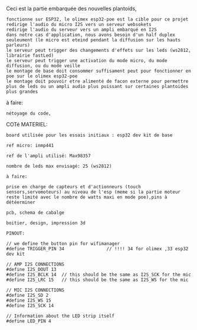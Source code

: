Ceci est la partie embarquée des nouvelles plantoids,

    fonctionne sur ESP32, le olimex esp32-poe est la cible pour ce projet
    redirige l'audio du micro I2S vers un serveur websokets
    redirige l'audio du serveur vers un ampli embarqué en I2S
    dans notre cas d'application, nous avons besoin d'un half duplex seuleument (le micro est eteind pendant la diffusion sur les hauts parleurs)
    le serveur peut trigger des changements d'effets sur les leds (ws2812, librairie fastLed)
    le serveur peut trigger une activation du mode micro, du mode diffusion, ou du mode veille
    le montage de base doit consommer suffisament peut pour fonctionner en poe sur le olimex esp32-poe
    le montage doit pouvoir etre alimenté de facon externe pour permettre plus de leds ou un ampli audio plus puissant sur certaines plantoides plus grandes

à faire:

    nétoyage du code, 

COTé MATERIEL:

    board utilisée pour les essais initiaux : esp32 dev kit de base

    ref micro: inmp441

    ref de l'ampli utilisé: Max98357

    nombre de leds max envisagé: 25 (ws2812)

    à faire:

    prise en charge de capteurs et d'actionneurs (touch sensors,servomoteurs) au niveau de l'esp (meme si la partie moteur reste limité avec le nombre de watts maxi en mode poe),pins à détéerminer

    pcb, schema de cabalge

    boitier, design, impression 3d

    PINOUT: 
    
    // we define the button pin for wifimanager
    #define TRIGGER_PIN 34                // !!!! 34 for olimex ,33 esp32 dev kit
    
    // AMP I2S CONNECTIONS
    #define I2S_DOUT 13
    #define I2S_BCLK 14  // this should be the same as I2S_SCK for the mic
    #define I2S_LRC 15   // this should be the same as I2S_WS for the mic

    // MIC I2S CONNECTIONS
    #define I2S_SD 2
    #define I2S_WS 15
    #define I2S_SCK 14

    // Information about the LED strip itself
    #define LED_PIN 4
